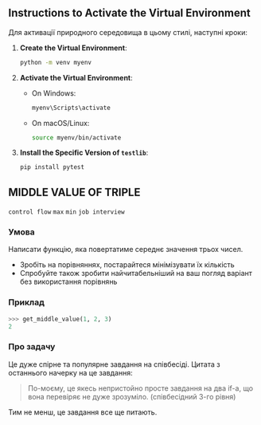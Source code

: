 ## Instructions to Activate the Virtual Environment

Для активації природного середовища в цьому стилі, наступні кроки:

1. **Create the Virtual Environment**:

     ``` bash
     python -m venv myenv
     ````

2. **Activate the Virtual Environment**:

     - On Windows:
    
       ``` bash
       myenv\Scripts\activate
       ````

     - On macOS/Linux:
    
       ``` bash
       source myenv/bin/activate
       ````

3. **Install the Specific Version of `testlib`**:

     ``` bash
     pip install pytest
     ````

## MIDDLE VALUE OF TRIPLE

`control flow` `max` `min` `job interview`

### Умова

Написати функцію, яка повертатиме середнє значення трьох чисел.

* Зробіть на порівняннях, постарайтеся мінімізувати їх кількість
* Спробуйте також зробити найчитабельніший на ваш погляд варіант без використання порівнянь

### Приклад

```python
>>> get_middle_value(1, 2, 3)
2
````

### Про задачу

Це дуже спірне та популярне завдання на співбесіді.
Цитата з останнього начерку на це завдання:

> По-моєму, це якесь непристойно просте завдання на два if-а, що вона перевіряє не дуже зрозуміло.
> (співбесідний 3-го рівня)

Тим не менш, це завдання все ще питають.